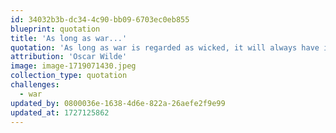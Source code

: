 ```yaml
---
id: 34032b3b-dc34-4c90-bb09-6703ec0eb855
blueprint: quotation
title: 'As long as war...'
quotation: 'As long as war is regarded as wicked, it will always have its fascination. When it is looked upon as vulgar, it will cease to be popular.'
attribution: 'Oscar Wilde'
image: image-1719071430.jpeg
collection_type: quotation
challenges:
  - war
updated_by: 0800036e-1638-4d6e-822a-26aefe2f9e99
updated_at: 1727125862
---
```


